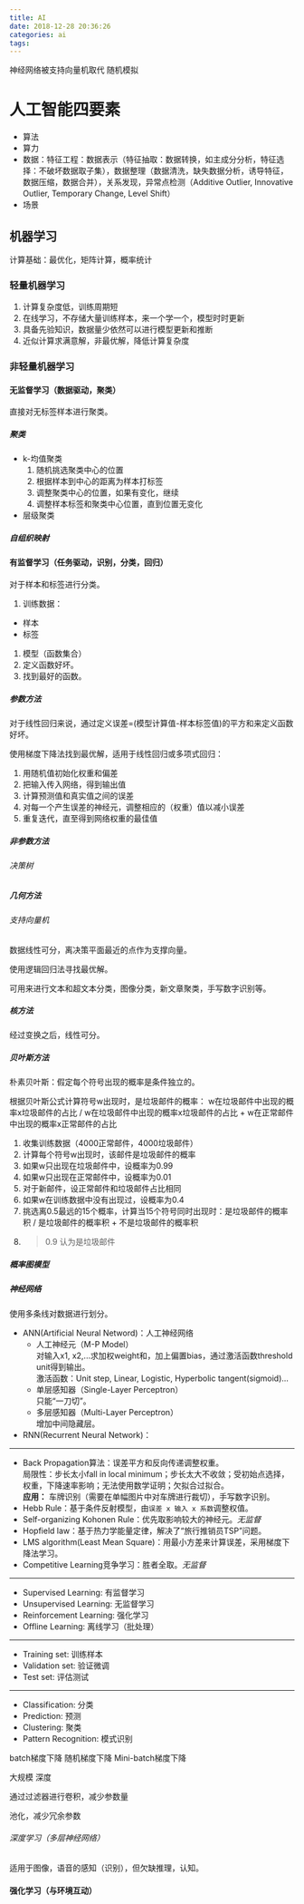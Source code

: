 ```yaml
---
title: AI
date: 2018-12-28 20:36:26
categories: ai
tags:
---
```


神经网络被支持向量机取代
随机模拟


# 人工智能四要素

+ 算法
+ 算力
+ 数据：特征工程：数据表示（特征抽取：数据转换，如主成分分析，特征选择：不破坏数据取子集），数据整理（数据清洗，缺失数据分析，诱导特征，数据压缩，数据合并），关系发现，异常点检测（Additive Outlier, Innovative Outlier, Temporary Change, Level Shift）
+ 场景


## 机器学习

计算基础：最优化，矩阵计算，概率统计


### 轻量机器学习

1. 计算复杂度低，训练周期短
2. 在线学习，不存储大量训练样本，来一个学一个，模型时时更新
3. 具备先验知识，数据量少依然可以进行模型更新和推断
4. 近似计算求满意解，非最优解，降低计算复杂度


### 非轻量机器学习


#### 无监督学习（数据驱动，聚类）

直接对无标签样本进行聚类。

##### 聚类

- k-均值聚类
  1. 随机挑选聚类中心的位置
  1. 根据样本到中心的距离为样本打标签
  1. 调整聚类中心的位置，如果有变化，继续
  1. 调整样本标签和聚类中心位置，直到位置无变化
- 层级聚类


##### 自组织映射


#### 有监督学习（任务驱动，识别，分类，回归）

对于样本和标签进行分类。

1. 训练数据：
  - 样本
  - 标签
1. 模型（函数集合）
1. 定义函数好坏。
1. 找到最好的函数。


##### 参数方法

对于线性回归来说，通过定义误差=(模型计算值-样本标签值)的平方和来定义函数好坏。

使用梯度下降法找到最优解，适用于线性回归或多项式回归：
1. 用随机值初始化权重和偏差
1. 把输入传入网络，得到输出值
1. 计算预测值和真实值之间的误差
1. 对每一个产生误差的神经元，调整相应的（权重）值以减小误差
1. 重复迭代，直至得到网络权重的最佳值


##### 非参数方法


###### 决策树


##### 几何方法


###### 支持向量机

数据线性可分，离决策平面最近的点作为支撑向量。

使用逻辑回归法寻找最优解。

可用来进行文本和超文本分类，图像分类，新文章聚类，手写数字识别等。


##### 核方法

经过变换之后，线性可分。


##### 贝叶斯方法

朴素贝叶斯：假定每个符号出现的概率是条件独立的。

根据贝叶斯公式计算符号w出现时，是垃圾邮件的概率：
w在垃圾邮件中出现的概率x垃圾邮件的占比 / w在垃圾邮件中出现的概率x垃圾邮件的占比 + w在正常邮件中出现的概率x正常邮件的占比

1. 收集训练数据（4000正常邮件，4000垃圾邮件）
1. 计算每个符号w出现时，该邮件是垃圾邮件的概率
1. 如果w只出现在垃圾邮件中，设概率为0.99
1. 如果w只出现在正常邮件中，设概率为0.01
1. 对于新邮件，设正常邮件和垃圾邮件占比相同
1. 如果w在训练数据中没有出现过，设概率为0.4
1. 挑选离0.5最远的15个概率，计算当15个符号同时出现时：是垃圾邮件的概率积 / 是垃圾邮件的概率积 + 不是垃圾邮件的概率积
1. >0.9 认为是垃圾邮件


##### 概率图模型


##### 神经网络

使用多条线对数据进行划分。

- ANN(Artificial Neural Netword)：人工神经网络
  - 人工神经元（M-P Model）  
对输入x1, x2,...求加权weight和，加上偏置bias，通过激活函数threshold unit得到输出。  
激活函数：Unit step, Linear, Logistic, Hyperbolic tangent(sigmoid)...
  - 单层感知器（Single-Layer Perceptron）  
只能“一刀切”。
  - 多层感知器（Multi-Layer Perceptron）  
增加中间隐藏层。
- RNN(Recurrent Neural Network)：

---

- Back Propagation算法：误差平方和反向传递调整权重。  
局限性：步长太小fall in local minimum；步长太大不收敛；受初始点选择，权重，下降速率影响；无法使用数学证明；欠拟合过拟合。  
**应用：** 车牌识别（需要在单幅图片中对车牌进行裁切），手写数字识别。
- Hebb Rule：基于条件反射模型，由`误差 x 输入 x 系数`调整权值。
- Self-organizing Kohonen Rule：优先取影响较大的神经元。*无监督*
- Hopfield law：基于热力学能量定律，解决了“旅行推销员TSP”问题。
- LMS algorithm(Least Mean Square)：用最小方差来计算误差，采用梯度下降法学习。
- Competitive Learning竞争学习：胜者全取。*无监督*

---

- Supervised Learning: 有监督学习
- Unsupervised Learning: 无监督学习
- Reinforcement Learning: 强化学习
- Offline Learning: 离线学习（批处理）

---

- Training set: 训练样本
- Validation set: 验证微调
- Test set: 评估测试

---

- Classification: 分类
- Prediction: 预测
- Clustering: 聚类
- Pattern Recognition: 模式识别


batch梯度下降
随机梯度下降
Mini-batch梯度下降

大规模
深度

通过过滤器进行卷积，减少参数量

池化，减少冗余参数


###### 深度学习（多层神经网络）

适用于图像，语音的感知（识别），但欠缺推理，认知。


#### 强化学习（与环境互动）
